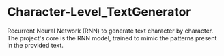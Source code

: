 # Character-Level_TextGenerator

Recurrent Neural Network (RNN) to generate text character by character. The project's core is the RNN model, trained to mimic the patterns present in the provided text.
